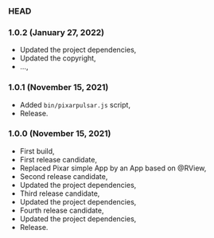 ### HEAD

### 1.0.2 (January 27, 2022)

  * Updated the project dependencies,
  * Updated the copyright,
  * ...,


### 1.0.1 (November 15, 2021)

  * Added `bin/pixarpulsar.js` script,
  * Release.


### 1.0.0 (November 15, 2021)

  * First build,
  * First release candidate,
  * Replaced Pixar simple App by an App based on @RView,
  * Second release candidate,
  * Updated the project dependencies,
  * Third release candidate,
  * Updated the project dependencies,
  * Fourth release candidate,
  * Updated the project dependencies,
  * Release.
